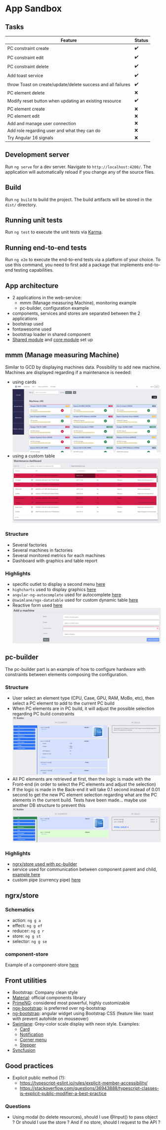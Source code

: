 # App Sandbox

## Tasks

| Feature                                                      | Status               |
|--------------------------------------------------------------|----------------------|
| PC constraint create                                         | :heavy_check_mark:   |
| PC constraint edit                                           | :heavy_check_mark:   |
| PC constraint delete                                         | :heavy_check_mark:   |
| Add toast service                                            | :heavy_check_mark:   |
| throw Toast on create/update/delete success and all failures | :heavy_check_mark:   |
| PC element delete                                            | :x:                  |
| Modify reset button when updating an existing resource       | :heavy_check_mark:   |
| PC element create                                            | :x:                  |
| PC element edit                                              | :x:                  |
| Add and manage user connection                               | :x:                  |
| Add role regarding user and what they can do                 | :x:                  |
| Try Angular 16 signals                                       | :x:                  |

## Development server

Run `ng serve` for a dev server. Navigate to `http://localhost:4200/`. The application will automatically reload if you change any of the source files.

## Build

Run `ng build` to build the project. The build artifacts will be stored in the `dist/` directory.

## Running unit tests

Run `ng test` to execute the unit tests via [Karma](https://karma-runner.github.io).

## Running end-to-end tests

Run `ng e2e` to execute the end-to-end tests via a platform of your choice. To use this command, you need to first add a package that implements end-to-end testing capabilities.

## App architecture

- 2 applications in the web-service:
    - mmm (Manage measuring Machine), monitoring example
    - pc-builder, configuration example
- components, services and stores are separated between the 2 applications
- bootstrap used
- fontawesome used
- bootstrap loader in shared component
- [Shared module](/src/app/shared/shared.module.ts) and [core module](/src/app/core.module.ts) set up

## mmm (Manage measuring Machine)

Similar to GCD by displaying machines data. Possibility to add new machine. Machines are displayed regarding if a maintenance is needed:
- using cards ![mmm_manage-machine](/documentation/mmm_manage-machine.PNG)
- using a custom table ![mmm_maintenance](/documentation/mmm_maintenance.PNG)

### Structure

- Several factories
- Several machines in factories
- Several monitored metrics for each machines
- Dashboard with graphics and table report

### Highlights

- specific outlet to display a second menu [here](/src/app/components/mmm/mmm.component.html)
- `highcharts` used to display graphics [here](/src/app/components/mmm/manage-machine/machine/machine-metric/machine-metric.component.ts)
- `angular-ng-autocomplete` used for autocomplete [here](/src/app/components/mmm/manage-machine/manage-machine.component.ts)
- `@swimlane/ngx-datatable` used for custom dynamic table [here](/src/app/components/mmm/maintenance/maintenance.component.ts)
- Reactive form used [here](/src/app/components/mmm/manage-machine/update-machine/update-machine.component.ts)
![mmm_add-machine](/documentation/mmm_add-machine.PNG)

## pc-builder

The pc-builder part is an example of how to configure hardware with constraints between elements composing the configuration.

### Structure

- User select an element type (CPU, Case, GPU, RAM, MoBo, etc), then select a PC element to add to the current PC build
- When PC elements are in PC build, it will adjust the possible selection regarding PC build constraints
![pc-builder_1](/documentation/pc-builder_1.PNG)
- All PC elements are retrieved at first, then the logic is made with the Front-end (in order to select the PC elements and adjust the selection)
- If the logic is made in the Back-end it will take 0.1 second instead of 0.01 second to get the new PC element selection regarding what are the PC elements in the current build. Tests have been made... maybe use another DB structure to prevent this
![pc-builder_2](/documentation/pc-builder_2.PNG)

### Highlights

- [ngrx/store used with pc-builder](/src/app/store/pc-builder)
- service used for communication between component parent and child, [example here](/src/app/services/pc-builder/element-type-choice.service.ts)
- custom pipe (currency pipe) [here](/src/app/components/pc-builder/currency-pipe/currency-pipe.component.ts)

## ngrx/store

### Schematics

- action: `ng g a`
- effect: `ng g ef`
- reducer: `ng g r`
- store: `ng g st`
- selector: `ng g se`

### component-store

Example of a component-store [here](/src/app/store/component-store/pc-builder.store.ts)

## Front utilities

- Bootstrap: Company clean style
- [Material](https://material.angular.io/): official components library
- [PrimeNG](https://primeng.org/): considered most powerful, highly customizable
- [ngx-bootstrap](https://valor-software.com/ngx-bootstrap/#/): is preferred over ng-bootstrap
- [ng-bootstrap](https://ng-bootstrap.github.io/): angular widget using Bootstrap CSS (feature like: toast with prevent autohide on mouseover)
- [Swimlane](https://swimlane.github.io/ngx-ui/card): Grey-color scale display with neon style. Examples:
    - [Card](https://swimlane.github.io/ngx-ui/card)
    - [Notification](https://swimlane.github.io/ngx-ui/notification)
    - [Corner menu](https://swimlane.github.io/ngx-ui/plus-menu)
    - [Stepper](https://swimlane.github.io/ngx-ui/stepper)
- [Syncfusion](https://www.syncfusion.com/angular-components)

## Good practices

- Explicit public method (?):
    - https://typescript-eslint.io/rules/explicit-member-accessibility/
    - https://stackoverflow.com/questions/36943888/typescript-classes-is-explicit-public-modifier-a-best-practice

### Questions

- Using modal (to delete resources), should I use @Input() to pass object ? Or should I use the store ? And if no store, should I request to the API ?